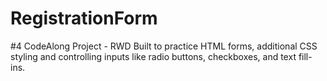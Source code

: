 # RegistrationForm
#4 CodeAlong Project - RWD
Built to practice HTML forms, additional CSS styling and controlling inputs like radio buttons, checkboxes, and text fill-ins.
